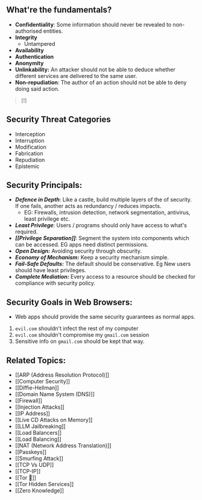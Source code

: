 ## What're the fundamentals?
- **Confidentiality**: Some information should never be revealed to non-authorised entities.
- **Integrity**
	- Untampered
- **Availability**
- **Authentication**
- **Anonymity**
- **Unlinkability:** An attacker should not be able to deduce whether different services are delivered to the same user.
- **Non-repudiation**: The author of an action should not be able to deny doing said action.

> [!]

## Security Threat Categories
- Interception
- Interruption
- Modification
- Fabrication
- Repudiation
- Epistemic

## Security Principals:
- ***Defence in Depth***: Like a castle, build multiple layers of the of security. If one fails, another acts as redundancy / reduces impacts. 
	- EG: Firewalls, intrusion detection, network segmentation, antivirus, least privilege etc.
- ***Least Privilege***: Users / programs should only have access to what's required. 
- ***[[Privilege Separation]]***: Segment the system into components which can be accessed. EG apps need distinct permissions.
- ***Open Design:*** Avoiding security through obscurity. 
- ***Economy of Mechanism:*** Keep a security mechanism simple.
- ***Fail-Safe Defaults:*** The default should be conservative. Eg New users should have least privileges.
- ***Complete Mediation:*** Every access to a resource should be checked for compliance with security policy. 

## Security Goals in Web Browsers:
- Web apps should provide the same security guarantees as normal apps.
1. `evil.com` shouldn't infect the rest of my computer
2. `evil.com` shouldn't compromise my `gmail.com` session
3. Sensitive info on `gmail.com` should be kept that way. 

## Related Topics:
- [[ARP (Address Resolution Protocol)]]
- [[Computer Security]]
- [[Diffie-Hellman]]
- [[Domain Name System (DNS)]]
- [[Firewall]]
- [[Injection Attacks]]
- [[IP Address]]
- [[Live CD Attacks on Memory]]
- [[LLM Jailbreaking]]
- [[Load Balancers]]
- [[Load Balancing]]
- [[NAT (Network Address Translation)]]
- [[Passkeys]]
- [[Smurfing Attack]]
- [[TCP Vs UDP]]
- [[TCP-IP]]
- [[Tor 🧅]]
- [[Tor Hidden Services]]
- [[Zero Knowledge]]